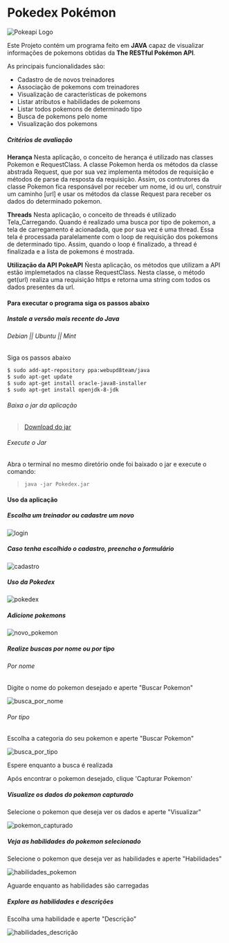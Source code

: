 # Pokedex Pokémon
![Pokeapi Logo](src/view/Imagens/pokeapi.png)

Este Projeto contém um programa feito em **JAVA** capaz de visualizar informações de pokemons obtidas da **The RESTful Pokémon API**.

As principais funcionalidades são:
  - Cadastro de de novos treinadores
  - Associação de pokemons com treinadores
  - Visualização de características de pokemons
  - Listar atributos e habilidades de pokemons
  - Listar todos pokemons de determinado tipo
  - Busca de pokemons pelo nome
  - Visualização dos pokemons

##### Critérios de avaliação

**Herança**
Nesta aplicação, o conceito de herança é utilizado nas classes Pokemon e RequestClass. A classe Pokemon herda os métodos da classe abstrada Request, que por sua vez implementa métodos de requisição e métodos de parse da resposta da requisição. Assim, os contrutores da classe Pokemon fica responsável por receber um nome, id ou url, construir um caminho [url] e usar os métodos da classe Request para receber os dados do determinado pokemon.

**Threads**
Nesta aplicação, o conceito de threads é utilizado Tela_Carregando. Quando é realizado uma busca por tipo de pokemon, a tela de carregamento é acionadada, que por sua vez é uma thread. Essa tela é processada paralelamente com o loop de requisição dos pokemons de determinado tipo. Assim, quando o loop é finalizado, a thread é finalizada e a lista de pokemons é mostrada.

**Utilização da API PokeAPI**
Ńesta aplicação, os métodos que utilizam a API estão implemetados na classe RequestClass. Nesta classe, o método get(url) realiza uma requisição https e retorna uma string com todos os dados presentes da url.



#### Para executar o programa siga os passos abaixo

##### Instale a versão mais recente do Java

###### Debian || Ubuntu || Mint
Siga os passos abaixo
```sh
$ sudo add-apt-repository ppa:webupd8team/java
$ sudo apt-get update
$ sudo apt-get install oracle-java8-installer
$ sudo apt-get install openjdk-8-jdk
```

###### Baixa o jar da aplicação
> [Download do jar](https://gitlab.com/dudurval2/ep2/raw/master/LICENSE?inline=false)

###### Execute o Jar
Abra o terminal no mesmo diretório onde foi baixado o jar e execute o comando:
> `java -jar Pokedex.jar`

#### Uso da aplicação

##### Escolha um treinador ou cadastre um novo

![login](src/view/Imagens/Login_Pokedex.png)

##### Caso tenha escolhido o cadastro, preencha o formulário

![cadastro](src/view/Imagens/Cadastro_Treinador.png)

##### Uso da Pokedex

![pokedex](src/view/Imagens/Pokedex.png)

##### Adicione pokemons

![novo_pokemon](src/view/Imagens/Procurar_Pokemon.png)

##### Realize buscas por nome ou por tipo

###### Por nome

Digite o nome do pokemon desejado e aperte "Buscar Pokemon"

![busca_por_nome](src/view/Imagens/busca_por_nome.png)

###### Por tipo

Escolha a categoria do seu pokemon e aperte "Buscar Pokemon"

![busca_por_tipo](src/view/Imagens/busca_por_tipo.png)


Espere enquanto a busca é realizada


Após encontrar o pokemon desejado, clique 'Capturar Pokemon'

##### Visualize os dados do pokemon capturado

Selecione o pokemon que deseja ver os dados e aperte "Visualizar"

![pokemon_capturado](src/view/Imagens/Pokemon_Capturado.png)

##### Veja as habilidades do pokemon selecionado

Selecione o pokemon que deseja ver as habilidades e aperte "Habilidades"

![habilidades_pokemon](src/view/Imagens/habilidades_do_pokemon.png)

Aguarde enquanto as habilidades são carregadas

##### Explore as habilidades e descrições

Escolha uma habilidade e aperte "Descrição"

![habilidades_descrição](src/view/Imagens/habilidades_e_descrição_pokemon.png)
